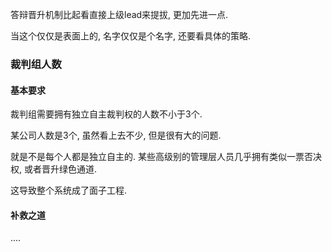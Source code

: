 答辩晋升机制比起看直接上级lead来提拔, 更加先进一点. 

当这个仅仅是表面上的, 名字仅仅是个名字, 还要看具体的策略.

### 裁判组人数

#### 基本要求

裁判组需要拥有独立自主裁判权的人数不小于3个.

某公司人数是3个, 虽然看上去不少, 但是很有大的问题.

就是不是每个人都是独立自主的. 某些高级别的管理层人员几乎拥有类似一票否决权, 或者晋升绿色通道.

这导致整个系统成了面子工程.

#### 补救之道

....




